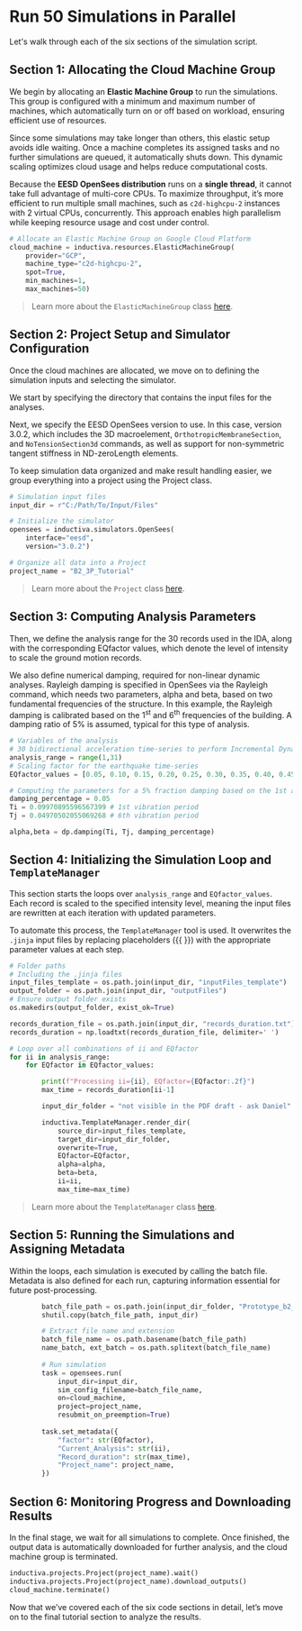 # Run 50 Simulations in Parallel
Let's walk through each of the six sections of the simulation script.

## Section 1: Allocating the Cloud Machine Group
We begin by allocating an **Elastic Machine Group** to run the simulations. This group is configured with a minimum and maximum 
number of machines, which automatically turn on or off based on workload, ensuring efficient use of resources.

Since some simulations may take longer than others, this elastic setup avoids idle waiting. Once a machine completes its assigned 
tasks and no further simulations are queued, it automatically shuts down. This dynamic scaling optimizes cloud usage and helps reduce computational costs.

Because the **EESD OpenSees distribution** runs on a **single thread**, it cannot take full advantage of multi-core CPUs. To maximize throughput, it’s more efficient to run multiple small machines, such as `c2d-highcpu-2` instances with 2 virtual CPUs, concurrently. This approach enables high parallelism while keeping resource usage and cost under control.

```python
# Allocate an Elastic Machine Group on Google Cloud Platform
cloud_machine = inductiva.resources.ElasticMachineGroup(
    provider="GCP",
    machine_type="c2d-highcpu-2",
    spot=True,
    min_machines=1,
    max_machines=50)
```

> Learn more about the `ElasticMachineGroup` class [here](https://inductiva.ai/guides/how-it-works/machines/computational_resources/elasticgroup_class).

## Section 2: Project Setup and Simulator Configuration
Once the cloud machines are allocated, we move on to defining the simulation inputs and selecting the simulator.

We start by specifying the directory that contains the input files for the analyses.

Next, we specify the EESD OpenSees version to use. In this case, version 3.0.2, which includes the 3D macroelement, `OrthotropicMembraneSection`, and `NoTensionSection3d` commands, as well as support for non-symmetric tangent stiffness in ND-zeroLength elements.

To keep simulation data organized and make result handling easier, we group everything into a project using the Project class.

```python
# Simulation input files
input_dir = r"C:/Path/To/Input/Files"

# Initialize the simulator
opensees = inductiva.simulators.OpenSees(
    interface="eesd",
    version="3.0.2")

# Organize all data into a Project
project_name = "B2_3P_Tutorial"
```

> Learn more about the `Project` class [here](https://inductiva.ai/guides/scale-up/projects/projects).

## Section 3: Computing Analysis Parameters
Then, we define the analysis range for the 30 records used in the IDA, along with the corresponding EQfactor values, which denote the level of intensity to scale the ground motion records.

We also define numerical damping, required for non-linear dynamic analyses. Rayleigh damping is specified in OpenSees via the Rayleigh command, which needs two parameters, alpha and beta, based on two fundamental frequencies of the structure. In this example, the Rayleigh damping is calibrated based on the 1<sup>st</sup> and 6<sup>th</sup> frequencies of the building. A damping ratio of 5% is assumed, typical for this type of analysis.

```python
# Variables of the analysis
# 30 bidirectional acceleration time-series to perform Incremental Dynamic Analysis
analysis_range = range(1,31)
# Scaling factor for the earthquake time-series
EQfactor_values = [0.05, 0.10, 0.15, 0.20, 0.25, 0.30, 0.35, 0.40, 0.45, 0.50]

# Computing the parameters for a 5% fraction damping based on the 1st and 6th frequencies
damping_percentage = 0.05
Ti = 0.09970895596567399 # 1st vibration period
Tj = 0.04970502055069268 # 6th vibration period

alpha,beta = dp.damping(Ti, Tj, damping_percentage)
```

## Section 4: Initializing the Simulation Loop and `TemplateManager`
This section starts the loops over `analysis_range` and `EQfactor_values`. Each record is scaled to the specified intensity level, meaning the input files are rewritten at each iteration with updated parameters.

To automate this process, the `TemplateManager` tool is used. It overwrites the `.jinja` input files by replacing placeholders ({{ }}) with the appropriate parameter values at each step.

```python
# Folder paths
# Including the .jinja files
input_files_template = os.path.join(input_dir, "inputFiles_template")
output_folder = os.path.join(input_dir, "outputFiles")
# Ensure output folder exists
os.makedirs(output_folder, exist_ok=True)

records_duration_file = os.path.join(input_dir, "records_duration.txt")
records_duration = np.loadtxt(records_duration_file, delimiter=' ')

# Loop over all combinations of ii and EQfactor
for ii in analysis_range:
    for EQfactor in EQfactor_values:

        print(f"Processing ii={ii}, EQfactor={EQfactor:.2f}")
        max_time = records_duration[ii-1]

        input_dir_folder = "not visible in the PDF draft - ask Daniel"

        inductiva.TemplateManager.render_dir(
            source_dir=input_files_template,
            target_dir=input_dir_folder,
            overwrite=True,
            EQfactor=EQfactor,
            alpha=alpha,
            beta=beta,
            ii=ii,
            max_time=max_time)
```

> Learn more about the `TemplateManager` class [here](https://inductiva.ai/guides/scale-up/parallel-simulations/templating).

## Section 5: Running the Simulations and Assigning Metadata
Within the loops, each simulation is executed by calling the batch file. Metadata is also defined for each run, capturing information essential for future post-processing.

```python
        batch_file_path = os.path.join(input_dir_folder, "Prototype_b2_3p_batch.tcl")
        shutil.copy(batch_file_path, input_dir)

        # Extract file name and extension
        batch_file_name = os.path.basename(batch_file_path)
        name_batch, ext_batch = os.path.splitext(batch_file_name)
        
        # Run simulation
        task = opensees.run(
            input_dir=input_dir,
            sim_config_filename=batch_file_name,
            on=cloud_machine,
            project=project_name,
            resubmit_on_preemption=True)
        
        task.set_metadata({
            "factor": str(EQfactor),
            "Current_Analysis": str(ii),
            "Record_duration": str(max_time),
            "Project_name": project_name,
        })
```

## Section 6: Monitoring Progress and Downloading Results
In the final stage, we wait for all simulations to complete. Once finished, the output data is automatically downloaded for further analysis, and the cloud machine group is terminated.

```python
inductiva.projects.Project(project_name).wait()
inductiva.projects.Project(project_name).download_outputs()
cloud_machine.terminate()
```

Now that we’ve covered each of the six code sections in detail, let’s move on to the final tutorial section to analyze the results.